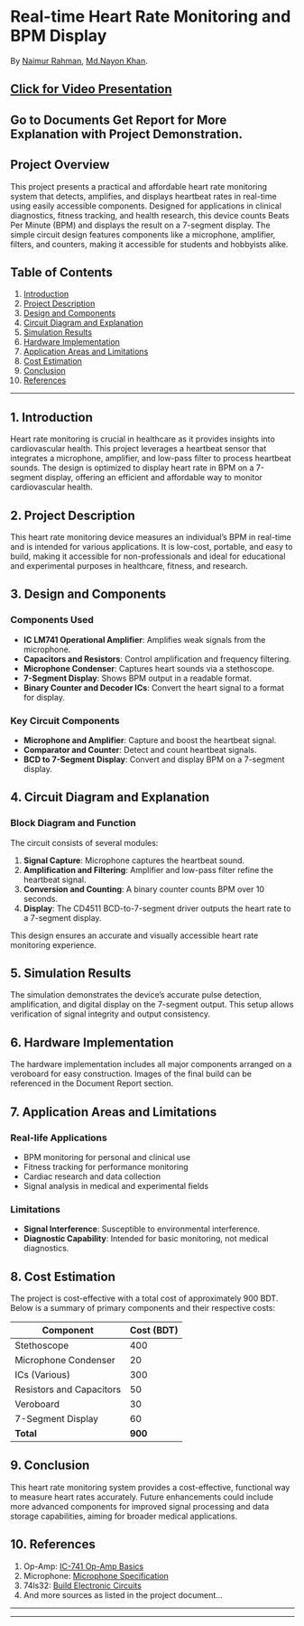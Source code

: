# Real-time Heart Rate Monitoring and BPM Display
By [Naimur Rahman](https://github.com/nayeem-rafi), [Md.Nayon Khan](https://github.com/nayon045).

## [Click for Video Presentation](https://drive.google.com/drive/folders/1ES1MQiooYIQ9b5-67jWGU9l0O2tWrXez?usp=drive_link)
## Go to Documents Get Report for More Explanation with Project Demonstration.
## Project Overview

This project presents a practical and affordable heart rate monitoring system that detects, amplifies, and displays heartbeat rates in real-time using easily accessible components. Designed for applications in clinical diagnostics, fitness tracking, and health research, this device counts Beats Per Minute (BPM) and displays the result on a 7-segment display. The simple circuit design features components like a microphone, amplifier, filters, and counters, making it accessible for students and hobbyists alike.

## Table of Contents

1.  [Introduction](#introduction)
2.  [Project Description](#project-description)
3.  [Design and Components](#design-and-components)
4.  [Circuit Diagram and Explanation](#circuit-diagram-and-explanation)
5.  [Simulation Results](#simulation-results)
6.  [Hardware Implementation](#hardware-implementation)
7.  [Application Areas and Limitations](#application-areas-and-limitations)
8.  [Cost Estimation](#cost-estimation)
9.  [Conclusion](#conclusion)
10. [References](#references)

---

## 1. Introduction

Heart rate monitoring is crucial in healthcare as it provides insights into cardiovascular health. This project leverages a heartbeat sensor that integrates a microphone, amplifier, and low-pass filter to process heartbeat sounds. The design is optimized to display heart rate in BPM on a 7-segment display, offering an efficient and affordable way to monitor cardiovascular health.

## 2. Project Description

This heart rate monitoring device measures an individual’s BPM in real-time and is intended for various applications. It is low-cost, portable, and easy to build, making it accessible for non-professionals and ideal for educational and experimental purposes in healthcare, fitness, and research.

## 3. Design and Components

### Components Used

- **IC LM741 Operational Amplifier**: Amplifies weak signals from the microphone.
- **Capacitors and Resistors**: Control amplification and frequency filtering.
- **Microphone Condenser**: Captures heart sounds via a stethoscope.
- **7-Segment Display**: Shows BPM output in a readable format.
- **Binary Counter and Decoder ICs**: Convert the heart signal to a format for display.

### Key Circuit Components

- **Microphone and Amplifier**: Capture and boost the heartbeat signal.
- **Comparator and Counter**: Detect and count heartbeat signals.
- **BCD to 7-Segment Display**: Convert and display BPM on a 7-segment display.

## 4. Circuit Diagram and Explanation

### Block Diagram and Function

The circuit consists of several modules:
1. **Signal Capture**: Microphone captures the heartbeat sound.
2. **Amplification and Filtering**: Amplifier and low-pass filter refine the heartbeat signal.
3. **Conversion and Counting**: A binary counter counts BPM over 10 seconds.
4. **Display**: The CD4511 BCD-to-7-segment driver outputs the heart rate to a 7-segment display.

This design ensures an accurate and visually accessible heart rate monitoring experience.

## 5. Simulation Results

The simulation demonstrates the device’s accurate pulse detection, amplification, and digital display on the 7-segment output. This setup allows verification of signal integrity and output consistency.

## 6. Hardware Implementation

The hardware implementation includes all major components arranged on a veroboard for easy construction. Images of the final build can be referenced in the Document Report section.

## 7. Application Areas and Limitations

### Real-life Applications
- BPM monitoring for personal and clinical use
- Fitness tracking for performance monitoring
- Cardiac research and data collection
- Signal analysis in medical and experimental fields

### Limitations
- **Signal Interference**: Susceptible to environmental interference.
- **Diagnostic Capability**: Intended for basic monitoring, not medical diagnostics.

## 8. Cost Estimation

The project is cost-effective with a total cost of approximately 900 BDT. Below is a summary of primary components and their respective costs:

| Component                | Cost (BDT) |
|--------------------------|------------|
| Stethoscope              | 400        |
| Microphone Condenser     | 20         |
| ICs (Various)            | 300        |
| Resistors and Capacitors | 50         |
| Veroboard                | 30         |
| 7-Segment Display        | 60         |
| **Total**                | **900**    |

## 9. Conclusion

This heart rate monitoring system provides a cost-effective, functional way to measure heart rates accurately. Future enhancements could include more advanced components for improved signal processing and data storage capabilities, aiming for broader medical applications.

## 10. References

1. Op-Amp: [IC-741 Op-Amp Basics](https://www.electronicshub.org/ic-741-op-amp-basics/)
2. Microphone: [Microphone Specification](https://www.cuidevices.com/product/resource/cma-4544pf-w.pdf)
3. 74ls32: [Build Electronic Circuits](https://www.build-electronic-circuits.com/7400-series-integrated-circuits/74hc32-74ls32/)
4. And more sources as listed in the project document...

---


---

